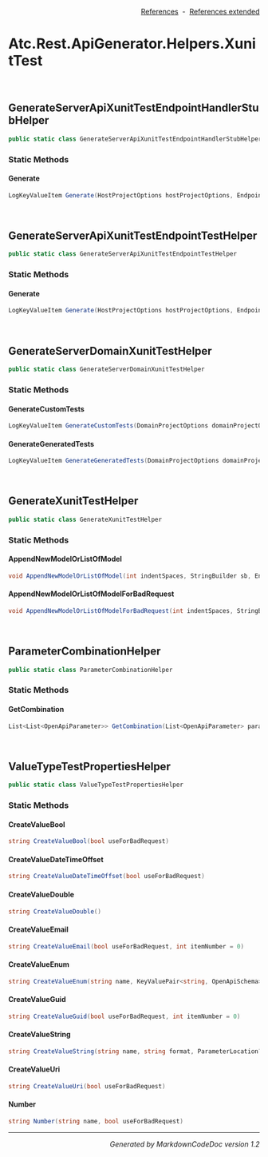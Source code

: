 <div style='text-align: right'>

[References](Index.md)&nbsp;&nbsp;-&nbsp;&nbsp;[References extended](IndexExtended.md)
</div>

# Atc.Rest.ApiGenerator.Helpers.XunitTest

<br />


## GenerateServerApiXunitTestEndpointHandlerStubHelper

```csharp
public static class GenerateServerApiXunitTestEndpointHandlerStubHelper
```

### Static Methods


#### Generate

```csharp
LogKeyValueItem Generate(HostProjectOptions hostProjectOptions, EndpointMethodMetadata endpointMethodMetadata)
```

<br />


## GenerateServerApiXunitTestEndpointTestHelper

```csharp
public static class GenerateServerApiXunitTestEndpointTestHelper
```

### Static Methods


#### Generate

```csharp
LogKeyValueItem Generate(HostProjectOptions hostProjectOptions, EndpointMethodMetadata endpointMethodMetadata)
```

<br />


## GenerateServerDomainXunitTestHelper

```csharp
public static class GenerateServerDomainXunitTestHelper
```

### Static Methods


#### GenerateCustomTests

```csharp
LogKeyValueItem GenerateCustomTests(DomainProjectOptions domainProjectOptions, SyntaxGeneratorHandler sgHandler)
```
#### GenerateGeneratedTests

```csharp
LogKeyValueItem GenerateGeneratedTests(DomainProjectOptions domainProjectOptions, SyntaxGeneratorHandler sgHandler)
```

<br />


## GenerateXunitTestHelper

```csharp
public static class GenerateXunitTestHelper
```

### Static Methods


#### AppendNewModelOrListOfModel

```csharp
void AppendNewModelOrListOfModel(int indentSpaces, StringBuilder sb, EndpointMethodMetadata endpointMethodMetadata, OpenApiSchema schema, HttpStatusCode httpStatusCode, string variableName = data)
```
#### AppendNewModelOrListOfModelForBadRequest

```csharp
void AppendNewModelOrListOfModelForBadRequest(int indentSpaces, StringBuilder sb, EndpointMethodMetadata endpointMethodMetadata, OpenApiSchema schema, HttpStatusCode httpStatusCode, KeyValuePair<string, OpenApiSchema> badPropertySchema, string variableName = data)
```

<br />


## ParameterCombinationHelper

```csharp
public static class ParameterCombinationHelper
```

### Static Methods


#### GetCombination

```csharp
List<List<OpenApiParameter>> GetCombination(List<OpenApiParameter> parameters, bool useForBadRequest)
```

<br />


## ValueTypeTestPropertiesHelper

```csharp
public static class ValueTypeTestPropertiesHelper
```

### Static Methods


#### CreateValueBool

```csharp
string CreateValueBool(bool useForBadRequest)
```
#### CreateValueDateTimeOffset

```csharp
string CreateValueDateTimeOffset(bool useForBadRequest)
```
#### CreateValueDouble

```csharp
string CreateValueDouble()
```
#### CreateValueEmail

```csharp
string CreateValueEmail(bool useForBadRequest, int itemNumber = 0)
```
#### CreateValueEnum

```csharp
string CreateValueEnum(string name, KeyValuePair<string, OpenApiSchema> schemaForEnum, bool useForBadRequest)
```
#### CreateValueGuid

```csharp
string CreateValueGuid(bool useForBadRequest, int itemNumber = 0)
```
#### CreateValueString

```csharp
string CreateValueString(string name, string format, ParameterLocation? parameterLocation, bool useForBadRequest, int itemNumber = 0, string customValue = null)
```
#### CreateValueUri

```csharp
string CreateValueUri(bool useForBadRequest)
```
#### Number

```csharp
string Number(string name, bool useForBadRequest)
```
<hr /><div style='text-align: right'><i>Generated by MarkdownCodeDoc version 1.2</i></div>
